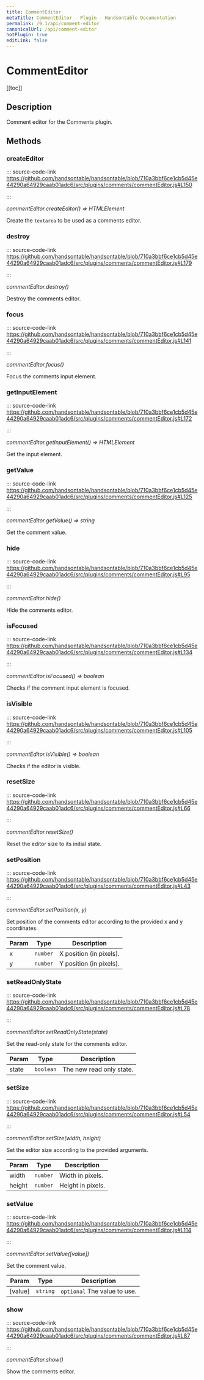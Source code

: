 ```yaml
---
title: CommentEditor
metaTitle: CommentEditor - Plugin - Handsontable Documentation
permalink: /9.1/api/comment-editor
canonicalUrl: /api/comment-editor
hotPlugin: true
editLink: false
---
```


# CommentEditor

[[toc]]

## Description

Comment editor for the Comments plugin.


## Methods

### createEditor
  
::: source-code-link https://github.com/handsontable/handsontable/blob/710a3bbf6ce1cb5d45e44290a64929caab01adc6/src/plugins/comments/commentEditor.js#L150

:::

_commentEditor.createEditor() ⇒ HTMLElement_

Create the `textarea` to be used as a comments editor.



### destroy
  
::: source-code-link https://github.com/handsontable/handsontable/blob/710a3bbf6ce1cb5d45e44290a64929caab01adc6/src/plugins/comments/commentEditor.js#L179

:::

_commentEditor.destroy()_

Destroy the comments editor.



### focus
  
::: source-code-link https://github.com/handsontable/handsontable/blob/710a3bbf6ce1cb5d45e44290a64929caab01adc6/src/plugins/comments/commentEditor.js#L141

:::

_commentEditor.focus()_

Focus the comments input element.



### getInputElement
  
::: source-code-link https://github.com/handsontable/handsontable/blob/710a3bbf6ce1cb5d45e44290a64929caab01adc6/src/plugins/comments/commentEditor.js#L172

:::

_commentEditor.getInputElement() ⇒ HTMLElement_

Get the input element.



### getValue
  
::: source-code-link https://github.com/handsontable/handsontable/blob/710a3bbf6ce1cb5d45e44290a64929caab01adc6/src/plugins/comments/commentEditor.js#L125

:::

_commentEditor.getValue() ⇒ string_

Get the comment value.



### hide
  
::: source-code-link https://github.com/handsontable/handsontable/blob/710a3bbf6ce1cb5d45e44290a64929caab01adc6/src/plugins/comments/commentEditor.js#L95

:::

_commentEditor.hide()_

Hide the comments editor.



### isFocused
  
::: source-code-link https://github.com/handsontable/handsontable/blob/710a3bbf6ce1cb5d45e44290a64929caab01adc6/src/plugins/comments/commentEditor.js#L134

:::

_commentEditor.isFocused() ⇒ boolean_

Checks if the comment input element is focused.



### isVisible
  
::: source-code-link https://github.com/handsontable/handsontable/blob/710a3bbf6ce1cb5d45e44290a64929caab01adc6/src/plugins/comments/commentEditor.js#L105

:::

_commentEditor.isVisible() ⇒ boolean_

Checks if the editor is visible.



### resetSize
  
::: source-code-link https://github.com/handsontable/handsontable/blob/710a3bbf6ce1cb5d45e44290a64929caab01adc6/src/plugins/comments/commentEditor.js#L66

:::

_commentEditor.resetSize()_

Reset the editor size to its initial state.



### setPosition
  
::: source-code-link https://github.com/handsontable/handsontable/blob/710a3bbf6ce1cb5d45e44290a64929caab01adc6/src/plugins/comments/commentEditor.js#L43

:::

_commentEditor.setPosition(x, y)_

Set position of the comments editor according to the  provided x and y coordinates.


| Param | Type | Description |
| --- | --- | --- |
| x | `number` | X position (in pixels). |
| y | `number` | Y position (in pixels). |



### setReadOnlyState
  
::: source-code-link https://github.com/handsontable/handsontable/blob/710a3bbf6ce1cb5d45e44290a64929caab01adc6/src/plugins/comments/commentEditor.js#L78

:::

_commentEditor.setReadOnlyState(state)_

Set the read-only state for the comments editor.


| Param | Type | Description |
| --- | --- | --- |
| state | `boolean` | The new read only state. |



### setSize
  
::: source-code-link https://github.com/handsontable/handsontable/blob/710a3bbf6ce1cb5d45e44290a64929caab01adc6/src/plugins/comments/commentEditor.js#L54

:::

_commentEditor.setSize(width, height)_

Set the editor size according to the provided arguments.


| Param | Type | Description |
| --- | --- | --- |
| width | `number` | Width in pixels. |
| height | `number` | Height in pixels. |



### setValue
  
::: source-code-link https://github.com/handsontable/handsontable/blob/710a3bbf6ce1cb5d45e44290a64929caab01adc6/src/plugins/comments/commentEditor.js#L114

:::

_commentEditor.setValue([value])_

Set the comment value.


| Param | Type | Description |
| --- | --- | --- |
| [value] | `string` | `optional` The value to use. |



### show
  
::: source-code-link https://github.com/handsontable/handsontable/blob/710a3bbf6ce1cb5d45e44290a64929caab01adc6/src/plugins/comments/commentEditor.js#L87

:::

_commentEditor.show()_

Show the comments editor.


